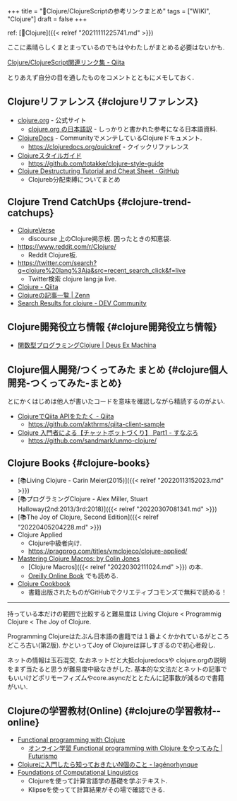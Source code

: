 +++
title = "📝Clojure/ClojureScriptの参考リンクまとめ"
tags = ["WIKI", "Clojure"]
draft = false
+++

ref: [🔖Clojure]({{< relref "20211111225741.md" >}})

ここに素晴らしくまとまっているのでもはやわたしがまとめる必要はないかも.

[Clojure/ClojureScript関連リンク集 - Qiita](https://qiita.com/lagenorhynque/items/68c314c288b75a9492ba)

とりあえず自分の目を通したものをコメントとともにメモしておく.


## Clojureリファレンス {#clojureリファレンス}

-   [clojure.org](https://www.clojure.org) - 公式サイト
    -   [clojure.org の日本語訳](https://japan-clojurians.github.io/clojure-site-ja/) - しっかりと書かれた参考になる日本語資料.
-   [ClojureDocs](https://clojuredocs.org/) - CommunityでメンテしているClojureドキュメント.
    -   <https://clojuredocs.org/quickref> - クイックリファレンス
-   [Clojureスタイルガイド](https://totakke.github.io/clojure-style-guide/)
    -   <https://github.com/totakke/clojure-style-guide>
-   [Clojure Destructuring Tutorial and Cheat Sheet · GitHub](https://gist.github.com/john2x/e1dca953548bfdfb9844)
    -   Clojureb分配束縛についてまとめ


## Clojure Trend CatchUps {#clojure-trend-catchups}

-   [ClojureVerse](https://clojureverse.org/)
    -   discourse 上のClojure掲示板. 困ったときの知恵袋.
-   <https://www.reddit.com/r/Clojure/>
    -   Reddit Clojure板.
-   <https://twitter.com/search?q=clojure%20lang%3Aja&src=recent_search_click&f=live>
    -   Twitter検索 clojure lang:ja live.
-   [Clojure - Qiita](https://qiita.com/tags/clojure)
-   [Clojureの記事一覧 | Zenn](https://zenn.dev/topics/clojure)
-   [Search Results for clojure - DEV Community](https://dev.to/search?q=clojure)


## Clojure開発役立ち情報 {#clojure開発役立ち情報}

-   [関数型プログラミングClojure | Deus Ex Machina](https://deus-ex-machina-ism.com/?p=106)


## Clojure個人開発/つくってみた まとめ {#clojure個人開発-つくってみた-まとめ}

とにかくはじめは他人が書いたコードを意味を確認しながら精読するのがよい.

-   [ClojureでQiita APIをたたく - Qiita](https://qiita.com/akthrms/items/42af315089229800aefa)
    -   <https://github.com/akthrms/qiita-client-sample>
-   [Clojure 入門者による【チャットボットづくり】 Part1 - すなぶろ](https://sandmark.hateblo.jp/entry/2019/01/17/215555)
    -   <https://github.com/sandmark/unmo-clojure/>


## Clojure Books {#clojure-books}

-   [📚Living Clojure - Carin Meier(2015)]({{< relref "20220113152023.md" >}})
-   [📚プログラミングClojure - Alex Miller, Stuart Halloway(2nd:2013/3rd:2018)]({{< relref "20220307081341.md" >}})
-   [📚The Joy of Clojure, Second Edition]({{< relref "20220405204228.md" >}})
-   Clojure Applied
    -   Clojure中級者向け.
    -   <https://pragprog.com/titles/vmclojeco/clojure-applied/>
-   [Mastering Clojure Macros: by Colin Jones](https://pragprog.com/titles/cjclojure/mastering-clojure-macros/)
    -   [Clojure Macros]({{< relref "20220302111024.md" >}}) の本.
    -   [Oreilly Online Book](https://www.oreilly.com/library/view/mastering-clojure-macros/9781941222768/) でも読める.
-   [Clojure Cookbook](https://github.com/clojure-cookbook/clojure-cookbook)
    -   書籍出版されたものがGitHubでクリエティブコモンズで無料で読める！

---

持っている本だけの範囲で比較すると難易度は Living Clojure < Programmig Clojure < The Joy of Clojure.

Programming Clojureはたぶん日本語の書籍では１番よくかかれているがところどころ古い(第2版). かといってJoy of Clojureは詳しすぎるので初心者殺し.

ネットの情報は玉石混交. なおネットだと大抵clojuredocsや clojure.orgの説明をまず当たると思うが難易度中級なきがした. 基本的な文法だとネットの記事でもいいけどポリモーフィズムやcore.asyncだととたんに記事数が減るので書籍がいい.


## Clojureの学習教材(Online) {#clojureの学習教材--online}

-   [Functional programming with Clojure](https://moocfi.github.io/courses/2014/clojure/)
    -   [オンライン学習 Functional programming with Clojure をやってみた | Futurismo](https://futurismo.biz/archives/4784/)
-   [Clojureに入門したら知っておきたいN個のこと - lagénorhynque](https://scrapbox.io/lagenorhynque/Clojure%E3%81%AB%E5%85%A5%E9%96%80%E3%81%97%E3%81%9F%E3%82%89%E7%9F%A5%E3%81%A3%E3%81%A6%E3%81%8A%E3%81%8D%E3%81%9F%E3%81%84N%E5%80%8B%E3%81%AE%E3%81%93%E3%81%A8)
-   [Foundations of Computational Linguistics](https://foundations-computational-linguistics.github.io/)
    -   Clojureを使って計算言語学の基礎を学ぶテキスト.
    -   Klipseを使ってて計算結果がその場で確認できる.
